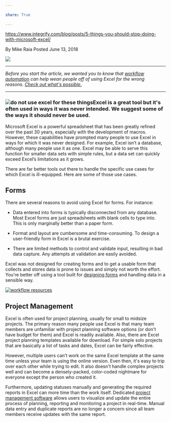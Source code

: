 ---  
share: True  
---  
https://www.integrify.com/blog/posts/5-things-you-should-stop-doing-with-microsoft-excel/  
By Mike Raia Posted June 13, 2018  
  
![](https://www.integrify.com/site/assets/files/2296/ways-not-to-use-excel-form.gif)  
  
---  
  
  
_Before you start the article, we wanted you to know that [workflow automation](https://www.integrify.com/landing-pages/workflow-automation/) can help wean people off of using Excel for the wrong reasons. [Check out what's possible.](https://www.integrify.com/landing-pages/workflow-automation/)_  
---  
  
  
### ![do not use excel for these things](https://www.integrify.com/site/assets/files/2296/excel-is-not-for.400x0-is.png)Excel is a great tool but it's often used in ways it was never intended. We suggest some of the ways it should **never** be used.  
  
Microsoft Excel is a powerful spreadsheet that has been greatly refined over the past 30 years, especially with the development of macros. However, these capabilities have prompted many people to use Excel in ways for which it was never designed. For example, Excel isn’t a database, although many people use it as one. Excel may be able to serve this function for smaller data sets with simple rules, but a data set can quickly exceed Excel’s limitations as it grows.   
  
There are far better tools out there to handle the specific use cases for which Excel is ill-equipped. Here are some of those use cases.  
  
## Forms  
  
There are several reasons to avoid using Excel for forms. For instance:  
  
-   Data entered into forms is typically disconnected from any database. Most Excel forms are just spreadsheets with blank cells to type into. This is only marginally better than a paper form.  
-   Format and layout are cumbersome and time-consuming. To design a user-friendly form in Excel is a brutal exercise.  
-   There are limited methods to control and validate input, resulting in bad data capture. Any attempts at validation are easily avoided.  
  
Excel was not designed for creating forms and to get a usable form that collects and stores data is prone to issues and simply not worth the effort. You're better off using a tool built for [designing forms](https://www.integrify.com/features/form-designer/) and handling data in a sensible way.  
  
[![workflow resources](https://no-cache.hubspot.com/cta/default/610486/40dfc51f-f3be-450d-baf2-36361cc5b265.png)](https://cta-redirect.hubspot.com/cta/redirect/610486/40dfc51f-f3be-450d-baf2-36361cc5b265)  
  
## Project Management  
  
Excel is often used for project planning, usually for small to midsize projects. The primary reason many people use Excel is that many team members are unfamiliar with project planning software options (or don't have budget for them) and Excel is readily available. Also, there are Excel project planning templates available for download. For simple solo projects that are basically a list of tasks and dates, Excel can be fairly effective.  
  
However, multiple users can’t work on the same Excel template at the same time unless your team is using the online version. Even then, it's easy to trip over each other while trying to edit. It also doesn't handle complex projects well and can become a densely-packed, color-coded nightmare for everyone except the person who created it.  
  
Furthermore, updating statuses manually and generating the required reports in Excel can more time than the work itself. Dedicated [project management software](https://www.capterra.com/project-management-software/) allows users to visualize and update the entire process of planning, reporting and monitoring a project in real-time. Manual data entry and duplicate reports are no longer a concern since all team members receive updates with the same report.  
